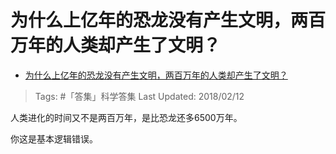 # 为什么上亿年的恐龙没有产生文明，两百万年的人类却产生了文明？

- [为什么上亿年的恐龙没有产生文明，两百万年的人类却产生了文明？](https://www.zhihu.com/question/278203150/answer/543320664)

>Tags: #「答集」科学答集
>Last Updated: 2018/02/12

人类进化的时间又不是两百万年，是比恐龙还多6500万年。

你这是基本逻辑错误。